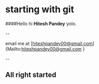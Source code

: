 # starting with git

####Hello hi **Hitesh Pandey** yolo.

--

email me at [hiteshpandey00@gmail.com]{Mailto:hiteshpandey00@gmail.com }

--

## All right started
